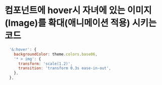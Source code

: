 # 컴포넌트에 hover시 자녀에 있는 이미지(Image)를 확대(애니메이션 적용) 시키는 코드

```jsx
  '&:hover': {
    backgroundColor: theme.colors.base06,
    '* > img': {
      transform: 'scale(1.2)',
      transition: 'transform 0.3s ease-in-out',
    },
  },
```
